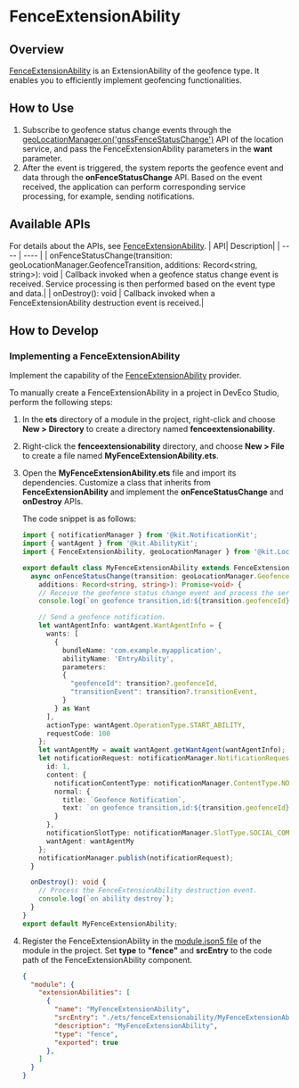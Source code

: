 # FenceExtensionAbility

## Overview
[FenceExtensionAbility](../reference/apis-location-kit/js-apis-app-ability-FenceExtensionAbility.md) is an ExtensionAbility of the geofence type. It enables you to efficiently implement geofencing functionalities.

## How to Use

1. Subscribe to geofence status change events through the [geoLocationManager.on('gnssFenceStatusChange')](../reference/apis-location-kit/js-apis-geoLocationManager.md#geolocationmanagerongnssfencestatuschange) API of the location service, and pass the FenceExtensionAbility parameters in the **want** parameter.
2. After the event is triggered, the system reports the geofence event and data through the **onFenceStatusChange** API. Based on the event received, the application can perform corresponding service processing, for example, sending notifications.

## Available APIs
For details about the APIs, see [FenceExtensionAbility](../reference/apis-location-kit/js-apis-app-ability-FenceExtensionAbility.md).
| API| Description|
| ---- | ---- |
| onFenceStatusChange(transition: geoLocationManager.GeofenceTransition, additions: Record&lt;string, string&gt;): void  | Callback invoked when a geofence status change event is received. Service processing is then performed based on the event type and data.|
| onDestroy(): void | Callback invoked when a FenceExtensionAbility destruction event is received.|

## How to Develop

### Implementing a FenceExtensionAbility

Implement the capability of the [FenceExtensionAbility](../reference/apis-location-kit/js-apis-app-ability-FenceExtensionAbility.md) provider.

To manually create a FenceExtensionAbility in a project in DevEco Studio, perform the following steps:

1. In the **ets** directory of a module in the project, right-click and choose **New > Directory** to create a directory named **fenceextensionability**.
2. Right-click the **fenceextensionability** directory, and choose **New > File** to create a file named **MyFenceExtensionAbility.ets**.
3. Open the **MyFenceExtensionAbility.ets** file and import its dependencies. Customize a class that inherits from **FenceExtensionAbility** and implement the **onFenceStatusChange** and **onDestroy** APIs.

   The code snippet is as follows:

   ```ts
   import { notificationManager } from '@kit.NotificationKit';
   import { wantAgent } from '@kit.AbilityKit';
   import { FenceExtensionAbility, geoLocationManager } from '@kit.LocationKit';
   
   export default class MyFenceExtensionAbility extends FenceExtensionAbility {
     async onFenceStatusChange(transition: geoLocationManager.GeofenceTransition,
       additions: Record<string, string>): Promise<void> {
       // Receive the geofence status change event and process the service logic.
       console.log(`on geofence transition,id:${transition.geofenceId},event:${transition.transitionEvent},additions:${JSON.stringify(additions)}`);
   
       // Send a geofence notification.
       let wantAgentInfo: wantAgent.WantAgentInfo = {
         wants: [
           {
             bundleName: 'com.example.myapplication',
             abilityName: 'EntryAbility',
             parameters:
             {
               "geofenceId": transition?.geofenceId,
               "transitionEvent": transition?.transitionEvent,
             }
           } as Want
         ],
         actionType: wantAgent.OperationType.START_ABILITY,
         requestCode: 100
       };
       let wantAgentMy = await wantAgent.getWantAgent(wantAgentInfo);
       let notificationRequest: notificationManager.NotificationRequest = {
         id: 1,
         content: {
           notificationContentType: notificationManager.ContentType.NOTIFICATION_CONTENT_BASIC_TEXT,
           normal: {
             title: `Geofence Notification`,
             text: `on geofence transition,id:${transition.geofenceId},event:${transition.transitionEvent},additions:${JSON.stringify(additions)}`,
           }
         },
         notificationSlotType: notificationManager.SlotType.SOCIAL_COMMUNICATION,
         wantAgent: wantAgentMy
       };
       notificationManager.publish(notificationRequest);
     }
   
     onDestroy(): void {
       // Process the FenceExtensionAbility destruction event.
       console.log(`on ability destroy`);
     }
   }
   export default MyFenceExtensionAbility;
   ```

4. Register the FenceExtensionAbility in the [module.json5 file](../quick-start/module-configuration-file.md) of the module in the project. Set **type** to **"fence"** and **srcEntry** to the code path of the FenceExtensionAbility component.

    ```json
    {
      "module": {
        "extensionAbilities": [
          {
            "name": "MyFenceExtensionAbility",
            "srcEntry": "./ets/fenceExtensionability/MyFenceExtensionAbility.ets",
            "description": "MyFenceExtensionAbility",
            "type": "fence",
            "exported": true
          },
        ]
      }
    }
    ```